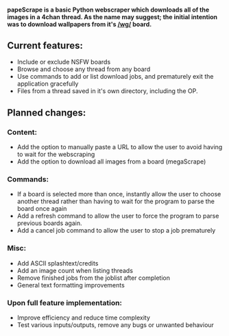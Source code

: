 #### papeScrape is a basic Python webscraper which downloads all of the images in a 4chan thread. As the name may suggest; the initial intention was to download wallpapers from it's [/wg/](http://boards.4chan.org/wg/catalog) board.

## Current features:
* Include or exclude NSFW boards
* Browse and choose any thread from any board
* Use commands to add or list download jobs, and prematurely exit the application gracefully
* Files from a thread saved in it's own directory, including the OP.

## Planned changes:
### Content:
* Add the option to manually paste a URL to allow the user to avoid having to wait for the webscraping
* Add the option to download all images from a board (megaScrape)
### Commands:
* If a board is selected more than once, instantly allow the user to choose another thread rather than having to wait for the program to parse the board once again
* Add a refresh command to allow the user to force the program to parse previous boards again.
* Add a cancel job command to allow the user to stop a job prematurely
### Misc:
* Add ASCII splashtext/credits
* Add an image count when listing threads
* Remove finished jobs from the joblist after completion
* General text formatting improvements
### Upon full feature implementation:
* Improve efficiency and reduce time complexity
* Test various inputs/outputs, remove any bugs or unwanted behaviour
